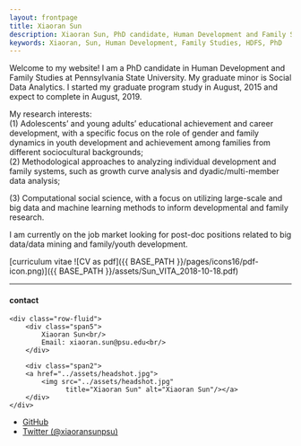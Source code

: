 ```yaml
---
layout: frontpage
title: Xiaoran Sun
description: Xiaoran Sun, PhD candidate, Human Development and Family Studies, Pennsylvania State University. 
keywords: Xiaoran, Sun, Human Development, Family Studies, HDFS, PhD
---
```


Welcome to my website! I am a PhD candidate in Human Development and Family Studies at Pennsylvania State University. My graduate minor is Social Data Analytics. I started my graduate program study in August, 2015 and expect to complete in August, 2019. 

My research interests: <br/>
(1) Adolescents’ and young adults’ educational achievement and career development, with a specific focus on the role of gender and family dynamics in youth development and achievement among families from different sociocultural backgrounds; <br/>
(2) Methodological approaches to analyzing individual development and family systems, such as growth curve analysis and dyadic/multi-member data analysis; <br/>

(3) Computational social science, with a focus on utilizing large-scale and big data and machine learning methods to inform developmental and family research.

I am currently on the job market looking for post-doc positions related to big data/data mining and family/youth development.

[curriculum vitae ![CV as pdf]({{ BASE_PATH }}/pages/icons16/pdf-icon.png)]({{ BASE_PATH }}/assets/Sun_VITA_2018-10-18.pdf)<br/>


---


<div class="container">
<h4><a name="contact"></a>contact</h4>

    <div class="row-fluid">
        <div class="span5">
            Xiaoran Sun<br/>
            Email: xiaoran.sun@psu.edu<br/>
        </div>

        <div class="span2">
        <a href="../assets/headshot.jpg">
            <img src="../assets/headshot.jpg"
                  title="Xiaoran Sun" alt="Xiaoran Sun"/></a>
        </div>
    </div>
</div>

<div class="navbar">
  <div class="navbar-inner">
      <ul class="nav">
          <li><a href="https://github.com/xiaoransun">GitHub</a></li>
          <li><a href="https://twitter.com/xiaoransunpsu">Twitter (@xiaoransunpsu)</a></li>
      </ul>
  </div>
</div>
